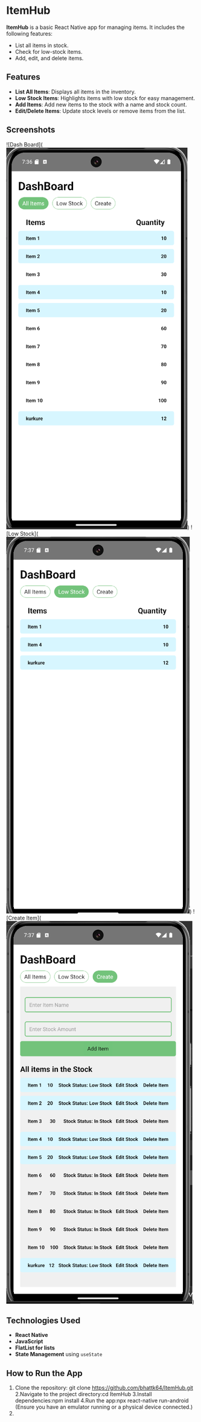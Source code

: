 # ItemHub

**ItemHub** is a basic React Native app for managing items. It includes the following features:
- List all items in stock.
- Check for low-stock items.
- Add, edit, and delete items.

## Features
- **List All Items**: Displays all items in the inventory.
- **Low Stock Items**: Highlights items with low stock for easy management.
- **Add Items**: Add new items to the stock with a name and stock count.
- **Edit/Delete Items**: Update stock levels or remove items from the list.

## Screenshots
![Dash Board](![alt text](image.png))
![Low Stock](![alt text](image-1.png))
![Create Item](![alt text](image-2.png))

## Technologies Used
- **React Native**
- **JavaScript**
- **FlatList for lists**
- **State Management** using `useState`

## How to Run the App
1. Clone the repository: git clone https://github.com/bhattk64/ItemHub.git
2.Navigate to the project directory:cd ItemHub
3.Install dependencies:npm install
4.Run the app:npx react-native run-android (Ensure you have an emulator running or a physical device connected.)
5.

